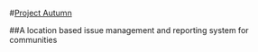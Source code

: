 #[Project Autumn](http://autumn.dazzlelab.co.za) 

##A location based issue management and reporting system for communities
